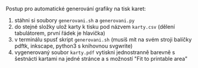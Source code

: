Postup pro automatické generování grafiky na tisk karet:

1. stáhni si soubory `generovani.sh` a `generovani.py`
2. do stejné složky ulož karty k tisku pod názvem `karty.csv` (dělení tabulátorem, první řádek je hlavička)
3. v terminálu spusť skript `generovani.sh` (musíš mít na svém stroji balíčky pdftk, inkscape, python3 s knihovnou svgwrite)
4. vygenerovaný soubor `karty.pdf` vytiskni jednostranně barevně s šestnácti kartami na jedné stránce a s možností "Fit to printable area"
